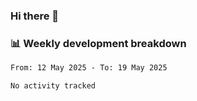 ### Hi there 👋

### 📊 Weekly development breakdown
<!--START_SECTION:waka-->

```txt
From: 12 May 2025 - To: 19 May 2025

No activity tracked
```

<!--END_SECTION:waka-->
